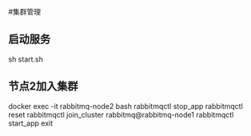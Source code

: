 #集群管理
## 启动服务
sh start.sh

## 节点2加入集群
docker exec -it rabbitmq-node2 bash
rabbitmqctl stop_app
rabbitmqctl reset
rabbitmqctl join_cluster rabbitmq@rabbitmq-node1
rabbitmqctl start_app
exit